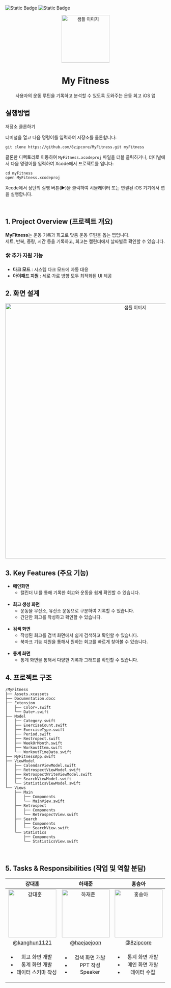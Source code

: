 ![Static Badge](https://img.shields.io/badge/iOS_-17.0%2B-blue)
![Static Badge](https://img.shields.io/badge/Xcode_-16.0%2B-blue)

<p align="center">
  <img src="https://velog.velcdn.com/images/findjayu/post/b2691f26-4f6a-4e41-a4c3-08a3bc3e0e9c/image.png" alt="샘플 이미지" width="150"/>
</p>

<div align="center">

# My Fitness  
사용자의 운동 루틴을 기록하고 분석할 수 있도록 도와주는 운동 회고 iOS 앱
</div>


## 실행방법
저장소 클론하기

터미널을 열고 다음 명령어를 입력하여 저장소를 클론합니다:
```
git clone https://github.com/8zipcore/MyFitness.git myFitness
```
클론한 디렉토리로 이동하여 `MyFitness.xcodeproj` 파일을 더블 클릭하거나, 터미널에서 다음 명령어를 입력하여 Xcode에서 프로젝트를 엽니다:
```
cd myFitness
open MyFitness.xcodeproj
```
Xcode에서 상단의 실행 버튼(▶️)을 클릭하여 시뮬레이터 또는 연결된 iOS 기기에서 앱을 실행합니다.

<br/>

## 1. Project Overview (프로젝트 개요)

**MyFitness**는 운동 기록과 회고로 맞춤 운동 루틴을 돕는 앱입니다.  
세트, 반복, 중량, 시간 등을 기록하고, 회고는 캘린더에서 날짜별로 확인할 수 있습니다.

### 🛠️ 추가 지원 기능
- **다크 모드** : 시스템 다크 모드에 자동 대응  
- **아이패드 지원** : 세로·가로 방향 모두 최적화된 UI 제공

## 2. 화면 설계

<p align="center">
  <img src="https://velog.velcdn.com/images/findjayu/post/6a2b7617-a2a6-479b-9e12-0cb943fdbaa8/image.png" alt="샘플 이미지" width="800"/>
</p>

## 3. Key Features (주요 기능)

- **메인화면**
    - 캘린더 UI를 통해 기록한 회고와 운동을 쉽게 확인할 수 있습니다.
    <br/>
- **회고 생성 화면**
    - 운동을 무산소, 유산소 운동으로 구분하여 기록할 수 있습니다.
    - 간단한 회고를 작성하고 확인할 수 있습니다.
    <br/>
- **검색 화면**
    - 작성된 회고를 검색 화면에서 쉽게 검색하고 확인할 수 있습니다.
    - 북마크 기능 지원을 통해서 원하는 회고를 빠르게 찾아볼 수 있습니다.
    <br/>
- **통계 화면**
    - 통계 화면을 통해서 다양한 기록과 그래프를 확인할 수 있습니다.

## 4. 프로젝트 구조
```plaintext
/MyFitness
├── Assets.xcassets
├── Documentation.docc
├── Extension
│   ├── Color+.swift
│   └── Date+.swift
├── Model
│   ├── Category.swift
│   ├── ExerciseCount.swift
│   ├── ExerciseType.swift
│   ├── Period.swift
│   ├── Restropect.swift
│   ├── WeekOrMonth.swift
│   ├── WorkoutItem.swift
│   └── WorkoutTimeData.swift
├── MyFitnessApp.swift
├── ViewModel
│   ├── CalendarViewModel.swift
│   ├── RetrospectViewModel.swift
│   ├── RetrospectWriteViewModel.swift
│   ├── SearchViewModel.swift
│   └── StatisticsViewModel.swift
└── Views
    ├── Main
    │   ├── Components
    │   └── MainView.swift
    ├── Retrospect
    │   ├── Components
    │   └── RetrospectView.swift
    ├── Search
    │   ├── Components
    │   └── SearchView.swift
    └── Statistics
        ├── Components
        └── StatisticsView.swift
```

<br/>


## 5. Tasks & Responsibilities (작업 및 역할 분담)
| 강대훈 | 하재준 | 홍승아 |
|:------:|:------:|:------:|
| <img src="https://github.com/user-attachments/assets/e97f2591-de89-4990-96d3-7d6f74ab0e45" alt="강대훈" width="150"> | <img src="https://github.com/user-attachments/assets/860a4008-ca16-48e5-9b15-06815d2dd1e0" alt="하재준" width="150"> | <img src="https://github.com/user-attachments/assets/55458ebd-db5a-445b-8a72-b611f2cc903d" alt="홍승아" width="150"> |
| [@kanghun1121](https://github.com/kanghun1121) | [@haejaejoon](https://github.com/haejaejoon) | [@8zipcore](https://github.com/8zipcore) |
| <ul><li>회고 화면 개발</li><li>통계 화면 개발</li><li>데이터 스키마 작성</li></ul> | <ul><li>검색 화면 개발</li><li>PPT 작성</li><li>Speaker</li></ul> | <ul><li>통계 화면 개발</li><li>메인 화면 개발</li><li>데이터 수집</li></ul> |


<br/>
